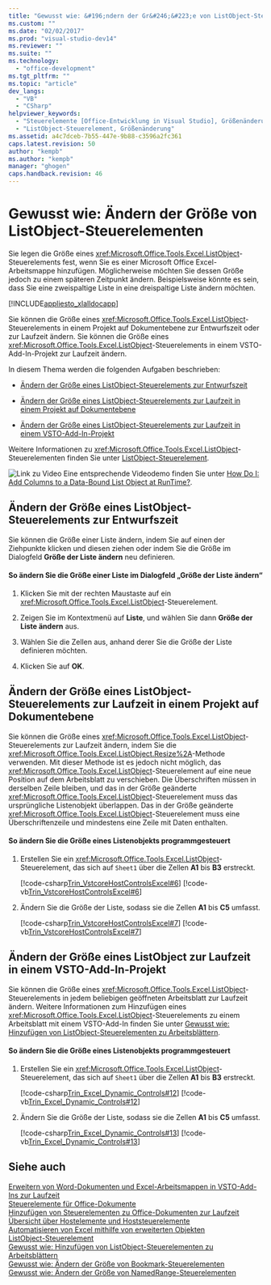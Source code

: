 ```yaml
---
title: "Gewusst wie: &#196;ndern der Gr&#246;&#223;e von ListObject-Steuerelementen | Microsoft Docs"
ms.custom: ""
ms.date: "02/02/2017"
ms.prod: "visual-studio-dev14"
ms.reviewer: ""
ms.suite: ""
ms.technology: 
  - "office-development"
ms.tgt_pltfrm: ""
ms.topic: "article"
dev_langs: 
  - "VB"
  - "CSharp"
helpviewer_keywords: 
  - "Steuerelemente [Office-Entwicklung in Visual Studio], Größenänderung"
  - "ListObject-Steuerelement, Größenänderung"
ms.assetid: a4c7dceb-7b55-447e-9b88-c3596a2fc361
caps.latest.revision: 50
author: "kempb"
ms.author: "kempb"
manager: "ghogen"
caps.handback.revision: 46
---
```

# Gewusst wie: &#196;ndern der Gr&#246;&#223;e von ListObject-Steuerelementen
  Sie legen die Größe eines <xref:Microsoft.Office.Tools.Excel.ListObject>\-Steuerelements fest, wenn Sie es einer Microsoft Office Excel\-Arbeitsmappe hinzufügen. Möglicherweise möchten Sie dessen Größe jedoch zu einem späteren Zeitpunkt ändern. Beispielsweise könnte es sein, dass Sie eine zweispaltige Liste in eine dreispaltige Liste ändern möchten.  
  
 [!INCLUDE[appliesto_xlalldocapp](../vsto/includes/appliesto-xlalldocapp-md.md)]  
  
 Sie können die Größe eines <xref:Microsoft.Office.Tools.Excel.ListObject>\-Steuerelements in einem Projekt auf Dokumentebene zur Entwurfszeit oder zur Laufzeit ändern. Sie können die Größe eines <xref:Microsoft.Office.Tools.Excel.ListObject>\-Steuerelements in einem VSTO\-Add\-In\-Projekt zur Laufzeit ändern.  
  
 In diesem Thema werden die folgenden Aufgaben beschrieben:  
  
-   [Ändern der Größe eines ListObject\-Steuerelements zur Entwurfszeit](#designtime)  
  
-   [Ändern der Größe eines ListObject\-Steuerelements zur Laufzeit in einem Projekt auf Dokumentebene](#runtimedoclevel)  
  
-   [Ändern der Größe eines ListObject\-Steuerelements zur Laufzeit in einem VSTO\-Add\-In\-Projekt](#runtimeaddin)  
  
 Weitere Informationen zu <xref:Microsoft.Office.Tools.Excel.ListObject>\-Steuerelementen finden Sie unter [ListObject-Steuerelement](../vsto/listobject-control.md).  
  
 ![Link zu Video](../vsto/media/playvideo.png "Link zu Video") Eine entsprechende Videodemo finden Sie unter [How Do I: Add Columns to a Data\-Bound List Object at RunTime?](http://go.microsoft.com/fwlink/?LinkID=130318).  
  
##  <a name="designtime"></a> Ändern der Größe eines ListObject\-Steuerelements zur Entwurfszeit  
 Sie können die Größe einer Liste ändern, indem Sie auf einen der Ziehpunkte klicken und diesen ziehen oder indem Sie die Größe im Dialogfeld **Größe der Liste ändern** neu definieren.  
  
#### So ändern Sie die Größe einer Liste im Dialogfeld „Größe der Liste ändern“  
  
1.  Klicken Sie mit der rechten Maustaste auf ein <xref:Microsoft.Office.Tools.Excel.ListObject>\-Steuerelement.  
  
2.  Zeigen Sie im Kontextmenü auf **Liste**, und wählen Sie dann **Größe der Liste ändern** aus.  
  
3.  Wählen Sie die Zellen aus, anhand derer Sie die Größe der Liste definieren möchten.  
  
4.  Klicken Sie auf **OK**.  
  
##  <a name="runtimedoclevel"></a> Ändern der Größe eines ListObject\-Steuerelements zur Laufzeit in einem Projekt auf Dokumentebene  
 Sie können die Größe eines <xref:Microsoft.Office.Tools.Excel.ListObject>\-Steuerelements zur Laufzeit ändern, indem Sie die <xref:Microsoft.Office.Tools.Excel.ListObject.Resize%2A>\-Methode verwenden. Mit dieser Methode ist es jedoch nicht möglich, das <xref:Microsoft.Office.Tools.Excel.ListObject>\-Steuerelement auf eine neue Position auf dem Arbeitsblatt zu verschieben. Die Überschriften müssen in derselben Zeile bleiben, und das in der Größe geänderte <xref:Microsoft.Office.Tools.Excel.ListObject>\-Steuerelement muss das ursprüngliche Listenobjekt überlappen. Das in der Größe geänderte <xref:Microsoft.Office.Tools.Excel.ListObject>\-Steuerelement muss eine Überschriftenzeile und mindestens eine Zeile mit Daten enthalten.  
  
#### So ändern Sie die Größe eines Listenobjekts programmgesteuert  
  
1.  Erstellen Sie ein <xref:Microsoft.Office.Tools.Excel.ListObject>\-Steuerelement, das sich auf `Sheet1` über die Zellen **A1** bis **B3** erstreckt.  
  
     [!code-csharp[Trin_VstcoreHostControlsExcel#6](../snippets/csharp/VS_Snippets_OfficeSP/Trin_VstcoreHostControlsExcel/CS/Sheet1.cs#6)]
     [!code-vb[Trin_VstcoreHostControlsExcel#6](../snippets/visualbasic/VS_Snippets_OfficeSP/Trin_VstcoreHostControlsExcel/VB/Sheet1.vb#6)]  
  
2.  Ändern Sie die Größe der Liste, sodass sie die Zellen **A1** bis **C5** umfasst.  
  
     [!code-csharp[Trin_VstcoreHostControlsExcel#7](../snippets/csharp/VS_Snippets_OfficeSP/Trin_VstcoreHostControlsExcel/CS/Sheet1.cs#7)]
     [!code-vb[Trin_VstcoreHostControlsExcel#7](../snippets/visualbasic/VS_Snippets_OfficeSP/Trin_VstcoreHostControlsExcel/VB/Sheet1.vb#7)]  
  
##  <a name="runtimeaddin"></a> Ändern der Größe eines ListObject zur Laufzeit in einem VSTO\-Add\-In\-Projekt  
 Sie können die Größe eines <xref:Microsoft.Office.Tools.Excel.ListObject>\-Steuerelements in jedem beliebigen geöffneten Arbeitsblatt zur Laufzeit ändern. Weitere Informationen zum Hinzufügen eines <xref:Microsoft.Office.Tools.Excel.ListObject>\-Steuerelements zu einem Arbeitsblatt mit einem VSTO\-Add\-In finden Sie unter [Gewusst wie: Hinzufügen von ListObject-Steuerelementen zu Arbeitsblättern](../vsto/how-to-add-listobject-controls-to-worksheets.md).  
  
#### So ändern Sie die Größe eines Listenobjekts programmgesteuert  
  
1.  Erstellen Sie ein <xref:Microsoft.Office.Tools.Excel.ListObject>\-Steuerelement, das sich auf `Sheet1` über die Zellen **A1** bis **B3** erstreckt.  
  
     [!code-csharp[Trin_Excel_Dynamic_Controls#12](../snippets/csharp/VS_Snippets_OfficeSP/Trin_Excel_Dynamic_Controls/CS/ThisAddIn.cs#12)]
     [!code-vb[Trin_Excel_Dynamic_Controls#12](../snippets/visualbasic/VS_Snippets_OfficeSP/Trin_Excel_Dynamic_Controls/VB/ThisAddIn.vb#12)]  
  
2.  Ändern Sie die Größe der Liste, sodass sie die Zellen **A1** bis **C5** umfasst.  
  
     [!code-csharp[Trin_Excel_Dynamic_Controls#13](../snippets/csharp/VS_Snippets_OfficeSP/Trin_Excel_Dynamic_Controls/CS/ThisAddIn.cs#13)]
     [!code-vb[Trin_Excel_Dynamic_Controls#13](../snippets/visualbasic/VS_Snippets_OfficeSP/Trin_Excel_Dynamic_Controls/VB/ThisAddIn.vb#13)]  
  
## Siehe auch  
 [Erweitern von Word-Dokumenten und Excel-Arbeitsmappen in VSTO-Add-Ins zur Laufzeit](../vsto/extending-word-documents-and-excel-workbooks-in-vsto-add-ins-at-run-time.md)   
 [Steuerelemente für Office-Dokumente](../vsto/controls-on-office-documents.md)   
 [Hinzufügen von Steuerelementen zu Office-Dokumenten zur Laufzeit](../vsto/adding-controls-to-office-documents-at-run-time.md)   
 [Übersicht über Hostelemente und Hoststeuerelemente](../vsto/host-items-and-host-controls-overview.md)   
 [Automatisieren von Excel mithilfe von erweiterten Objekten](../vsto/automating-excel-by-using-extended-objects.md)   
 [ListObject-Steuerelement](../vsto/listobject-control.md)   
 [Gewusst wie: Hinzufügen von ListObject-Steuerelementen zu Arbeitsblättern](../vsto/how-to-add-listobject-controls-to-worksheets.md)   
 [Gewusst wie: Ändern der Größe von Bookmark-Steuerelementen](../vsto/how-to-resize-bookmark-controls.md)   
 [Gewusst wie: Ändern der Größe von NamedRange-Steuerelementen](../vsto/how-to-resize-namedrange-controls.md)  
  
  